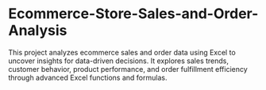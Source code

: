 # Ecommerce-Store-Sales-and-Order-Analysis
This project analyzes ecommerce sales and order data using Excel to uncover insights for data-driven decisions. It explores sales trends, customer behavior, product performance, and order fulfillment efficiency through advanced Excel functions and formulas.
